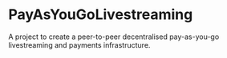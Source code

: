 # PayAsYouGoLivestreaming
A project to create a peer-to-peer decentralised pay-as-you-go livestreaming and payments infrastructure.
